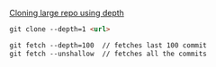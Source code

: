 [Cloning large repo using depth ](http://www.sanyamkhurana.com/blog/how-to-clone-a-large-repository-using-git.html)

```markdown
git clone --depth=1 <url>

git fetch --depth=100  // fetches last 100 commit
git fetch --unshallow  // fetches all the commits

```
